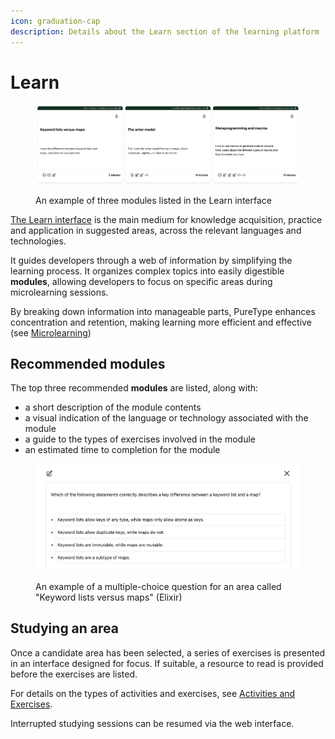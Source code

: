 ```yaml
---
icon: graduation-cap
description: Details about the Learn section of the learning platform
---
```


# Learn

<figure><img src="../.gitbook/assets/Screenshot 2024-11-13 at 17.52.54 (1).png" alt=""><figcaption><p>An example of three modules listed in the Learn interface</p></figcaption></figure>

[The Learn interface](https://app.puretype.ai/learn) is the main medium for knowledge acquisition, practice and application in suggested areas, across the relevant languages and technologies.

It guides developers through a web of information by simplifying the learning process. It organizes complex topics into easily digestible **modules**, allowing developers to focus on specific areas during microlearning sessions.

By breaking down information into manageable parts, PureType enhances concentration and retention, making learning more efficient and effective (see [Microlearning](../the-knowledge-journey/approach-to-learning.md#microlearning))

## Recommended modules

The top three recommended **modules** are listed, along with:

* a short description of the module contents
* a visual indication of the language or technology associated with the module
* a guide to the types of exercises involved in the module
* an estimated time to completion for the module

<figure><img src="../.gitbook/assets/Screenshot 2024-11-13 at 17.53.33.png" alt=""><figcaption><p>An example of a multiple-choice question for an area called "Keyword lists versus maps" (Elixir)</p></figcaption></figure>

## Studying an area

Once a candidate area has been selected, a series of exercises is presented in an interface designed for focus. If suitable, a resource to read is provided before the exercises are listed.

For details on the types of activities and exercises, see [Activities and Exercises](../the-knowledge-journey/activities-and-exercises.md).

Interrupted studying sessions can be resumed via the web interface.
